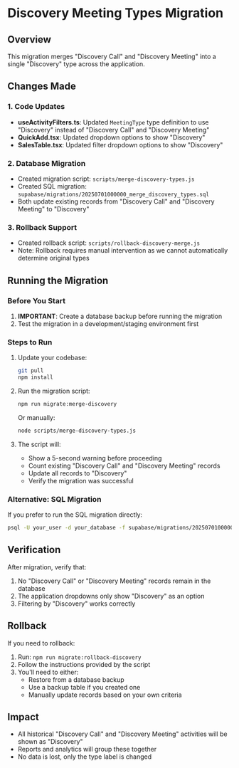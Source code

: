 # Discovery Meeting Types Migration

## Overview
This migration merges "Discovery Call" and "Discovery Meeting" into a single "Discovery" type across the application.

## Changes Made

### 1. Code Updates
- **useActivityFilters.ts**: Updated `MeetingType` type definition to use "Discovery" instead of "Discovery Call" and "Discovery Meeting"
- **QuickAdd.tsx**: Updated dropdown options to show "Discovery" 
- **SalesTable.tsx**: Updated filter dropdown options to show "Discovery"

### 2. Database Migration
- Created migration script: `scripts/merge-discovery-types.js`
- Created SQL migration: `supabase/migrations/20250701000000_merge_discovery_types.sql`
- Both update existing records from "Discovery Call" and "Discovery Meeting" to "Discovery"

### 3. Rollback Support
- Created rollback script: `scripts/rollback-discovery-merge.js`
- Note: Rollback requires manual intervention as we cannot automatically determine original types

## Running the Migration

### Before You Start
1. **IMPORTANT**: Create a database backup before running the migration
2. Test the migration in a development/staging environment first

### Steps to Run

1. Update your codebase:
   ```bash
   git pull
   npm install
   ```

2. Run the migration script:
   ```bash
   npm run migrate:merge-discovery
   ```
   
   Or manually:
   ```bash
   node scripts/merge-discovery-types.js
   ```

3. The script will:
   - Show a 5-second warning before proceeding
   - Count existing "Discovery Call" and "Discovery Meeting" records
   - Update all records to "Discovery"
   - Verify the migration was successful

### Alternative: SQL Migration
If you prefer to run the SQL migration directly:
```bash
psql -U your_user -d your_database -f supabase/migrations/20250701000000_merge_discovery_types.sql
```

## Verification

After migration, verify that:
1. No "Discovery Call" or "Discovery Meeting" records remain in the database
2. The application dropdowns only show "Discovery" as an option
3. Filtering by "Discovery" works correctly

## Rollback

If you need to rollback:
1. Run: `npm run migrate:rollback-discovery`
2. Follow the instructions provided by the script
3. You'll need to either:
   - Restore from a database backup
   - Use a backup table if you created one
   - Manually update records based on your own criteria

## Impact

- All historical "Discovery Call" and "Discovery Meeting" activities will be shown as "Discovery"
- Reports and analytics will group these together
- No data is lost, only the type label is changed